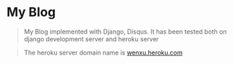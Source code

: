# My Blog

>My Blog implemented with Django, Disqus. It has been tested both on django development server and heroku server

>The heroku server domain name is [wenxu.heroku.com](wenxu.heroku.com)


